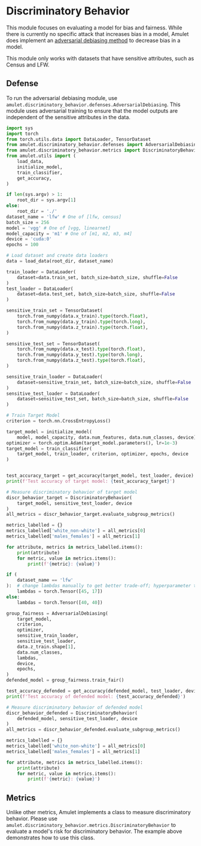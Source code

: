 # Discriminatory Behavior
This module focuses on evaluating a model for bias and fairness.
While there is currently no specific attack that increases bias in a model, Amulet does implement an [adversarial debiasing method](https://xebia.com/blog/towards-fairness-in-ml-with-adversarial-networks/) to decrease bias in a model.

This module only works with datasets that have sensitive attributes, such as Census and LFW.

## Defense
To run the adversarial debiasing module, use `amulet.discriminatory_behavior.defenses.AdversarialDebiasing`. This module uses adversarial training to ensure that the model outputs are independent of the sensitive attributes in the data.
```python
import sys
import torch
from torch.utils.data import DataLoader, TensorDataset
from amulet.discriminatory_behavior.defenses import AdversarialDebiasing
from amulet.discriminatory_behavior.metrics import DiscriminatoryBehavior
from amulet.utils import (
    load_data,
    initialize_model,
    train_classifier,
    get_accuracy,
)

if len(sys.argv) > 1:
    root_dir = sys.argv[1]
else:
    root_dir = './'
dataset_name = 'lfw' # One of [lfw, census]
batch_size = 256
model = 'vgg' # One of [vgg, linearnet]
model_capacity = 'm1' # One of [m1, m2, m3, m4]
device = 'cuda:0'
epochs = 100

# Load dataset and create data loaders
data = load_data(root_dir, dataset_name)

train_loader = DataLoader(
    dataset=data.train_set, batch_size=batch_size, shuffle=False
)
test_loader = DataLoader(
    dataset=data.test_set, batch_size=batch_size, shuffle=False
)

sensitive_train_set = TensorDataset(
    torch.from_numpy(data.x_train).type(torch.float),
    torch.from_numpy(data.y_train).type(torch.long),
    torch.from_numpy(data.z_train).type(torch.float),
)

sensitive_test_set = TensorDataset(
    torch.from_numpy(data.x_test).type(torch.float),
    torch.from_numpy(data.y_test).type(torch.long),
    torch.from_numpy(data.z_test).type(torch.float),
)

sensitive_train_loader = DataLoader(
    dataset=sensitive_train_set, batch_size=batch_size, shuffle=False
)
sensitive_test_loader = DataLoader(
    dataset=sensitive_test_set, batch_size=batch_size, shuffle=False
)

# Train Target Model
criterion = torch.nn.CrossEntropyLoss()

target_model = initialize_model(
    model, model_capacity, data.num_features, data.num_classes, device)
optimizer = torch.optim.Adam(target_model.parameters(), lr=1e-3)
target_model = train_classifier(
    target_model, train_loader, criterion, optimizer, epochs, device
)


test_accuracy_target = get_accuracy(target_model, test_loader, device)
print(f'Test accuracy of target model: {test_accuracy_target}')

# Measure discriminatory behavior of target model
discr_behavior_target = DiscriminatoryBehavior(
    target_model, sensitive_test_loader, device
)
all_metrics = discr_behavior_target.evaluate_subgroup_metrics()

metrics_labelled = {}
metrics_labelled['white_non-white'] = all_metrics[0]
metrics_labelled['males_females'] = all_metrics[1]

for attribute, metrics in metrics_labelled.items():
    print(attribute)
    for metric, value in metrics.items():
        print(f'{metric}: {value}')

if (
    dataset_name == 'lfw'
):  # change lambdas manually to get better trade-off; hyperparameter tuning is hard in this
    lambdas = torch.Tensor([45, 17])
else:
    lambdas = torch.Tensor([40, 40])

group_fairness = AdversarialDebiasing(
    target_model,
    criterion,
    optimizer,
    sensitive_train_loader,
    sensitive_test_loader,
    data.z_train.shape[1],
    data.num_classes,
    lambdas,
    device,
    epochs,
)
defended_model = group_fairness.train_fair()

test_accuracy_defended = get_accuracy(defended_model, test_loader, device)
print(f'Test accuracy of defended model: {test_accuracy_defended}')

# Measure discriminatory behavior of defended model
discr_behavior_defended = DiscriminatoryBehavior(
    defended_model, sensitive_test_loader, device
)
all_metrics = discr_behavior_defended.evaluate_subgroup_metrics()

metrics_labelled = {}
metrics_labelled['white_non-white'] = all_metrics[0]
metrics_labelled['males_females'] = all_metrics[1]

for attribute, metrics in metrics_labelled.items():
    print(attribute)
    for metric, value in metrics.items():
        print(f'{metric}: {value}')

```

## Metrics
Unlike other metrics, Amulet implements a class to measure discriminatory behavior.
Please use `amulet.discriminatory_behavior.metrics.DiscriminatoryBehavior` to evaluate a model's risk for discriminatory behavior.
The example above demonstrates how to use this class.
